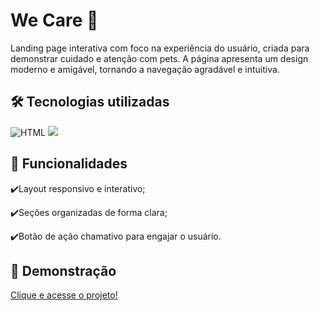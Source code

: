 <h1>We Care 🐾</h1>

<p>Landing page interativa com foco na experiência do usuário, criada para demonstrar cuidado e atenção com pets. A página apresenta um design moderno e amigável, tornando a navegação agradável e intuitiva.</p>

<h2>🛠 Tecnologias utilizadas</h2>

<img src="https://img.shields.io/badge/HTML-239120?style=for-the-badge&logo=html5&logoColor=white" alt="HTML">  <img src="https://img.shields.io/badge/CSS3-1572B6?style=for-the-badge&logo=css3&logoColor=white">   


<h2>🎯 Funcionalidades</h2>
<p>✔️Layout responsivo e interativo;</p>
<p>✔️Seções organizadas de forma clara;</p>
<p>✔️Botão de ação chamativo para engajar o usuário.</p>
  
<h2>📱 Demonstração</h2>
<a href="https://marianaasoares.github.io/projeto-we-care/">Clique e acesse o projeto!</a>
